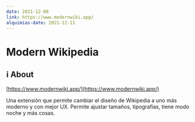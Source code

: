 ```yaml
---
date: 2021-12-08
link: https://www.modernwiki.app/
alquimias-date: 2021-12-11
---
```


# Modern Wikipedia

## ℹ️ About

[https://www.modernwiki.app/](https://www.modernwiki.app/)

Una extensión que permite cambiar el diseño de Wikipedia a uno más moderno y con mejor UX. Permite ajustar tamaños, tipografías, tiene modo noche y más cosas.

